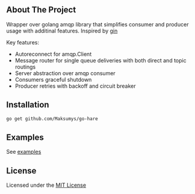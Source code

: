 <!-- Description -->
## About The Project

Wrapper over golang amqp library that simplifies consumer and producer usage with additinal features. Inspired by [gin](https://github.com/gin-gonic/gin)

Key features:
* Autoreconnect for amqp.Client
* Message router for single queue deliveries with both direct and topic routings
* Server abstraction over amqp consumer
* Consumers graceful shutdown
* Producer retries with backoff and circuit breaker


## Installation

```sh
go get github.com/Maksumys/go-hare
```

<!-- USAGE EXAMPLES -->
## Examples

See [examples](https://github.com/Maksumys/go-hare/rabbitmq/tree/main/examples)


<!-- LICENSE -->
## License

Licensed under the [MIT License](https://github.com/Maksumys/go-hare/rabbitmq/blob/main/LICENSE)

